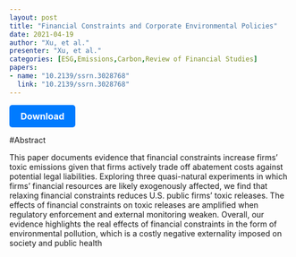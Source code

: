 ```yaml
---
layout: post
title: "Financial Constraints and Corporate Environmental Policies"
date: 2021-04-19
author: "Xu, et al."
presenter: "Xu, et al."
categories: [ESG,Emissions,Carbon,Review of Financial Studies]
papers:
- name: "10.2139/ssrn.3028768"
  link: "10.2139/ssrn.3028768"
---
```


<p>
  <a href='https://sci.bban.top/pdf/10.2139/ssrn.3028768.pdf' class='button'>
    Download
  </a>
</p>

<style>
  .button {
    display: inline-block;
    padding: 10px 20px;
    background-color: #007bff;
    color: #fff;
    text-decoration: none;
    border-radius: 5px;
    font-size: 16px;
    font-weight: bold;
  }
</style>

#Abstract
<p>This paper documents evidence that financial constraints increase firms’ toxic emissions given that firms actively trade off abatement costs against potential legal liabilities. Exploring three quasi-natural experiments in which firms’ financial resources are likely exogenously affected, we find that relaxing financial constraints reduces U.S. public firms’ toxic releases. The effects of financial constraints on toxic releases are amplified when regulatory enforcement and external monitoring weaken. Overall, our evidence highlights the real effects of financial constraints in the form of environmental pollution, which is a costly negative externality imposed on society and public health</p>
